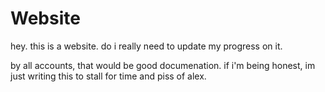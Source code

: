 # Website

hey. this is a website. do i really need to update my progress on it.

by all accounts, that would be good documenation. if i'm being honest, im just writing this to stall for time and piss of alex.